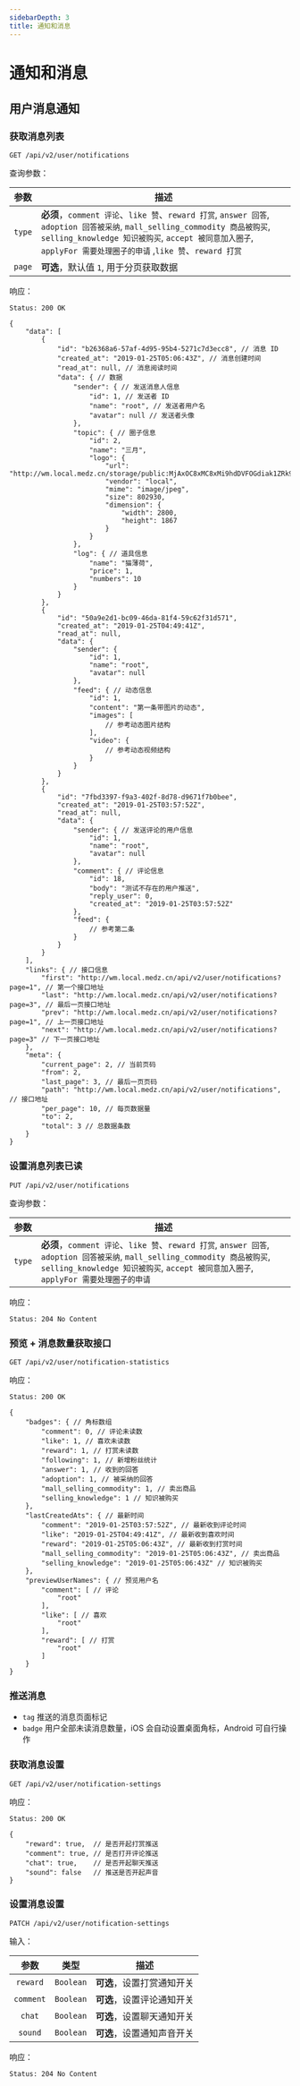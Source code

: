 ```yaml
---
sidebarDepth: 3
title: 通知和消息
---
```


# 通知和消息

## 用户消息通知

### 获取消息列表

```
GET /api/v2/user/notifications
```

查询参数：

| 参数 | 描述 |
|:----:|----|
| `type` | **必须**，`comment 评论`、`like 赞`、`reward 打赏`, `answer 回答`, `adoption 回答被采纳`, `mall_selling_commodity 商品被购买`, `selling_knowledge 知识被购买`, `accept 被同意加入圈子`, `applyFor 需要处理圈子的申请` ,`like 赞`、`reward 打赏` |
| `page` | **可选**，默认值 `1`, 用于分页获取数据 |

响应：

```
Status: 200 OK
```
```json5
{
    "data": [
        {
            "id": "b26368a6-57af-4d95-95b4-5271c7d3ecc8", // 消息 ID
            "created_at": "2019-01-25T05:06:43Z", // 消息创建时间
            "read_at": null, // 消息阅读时间
            "data": { // 数据
                "sender": { // 发送消息人信息
                    "id": 1, // 发送者 ID
                    "name": "root", // 发送者用户名
                    "avatar": null // 发送者头像
                },
                "topic": { // 圈子信息
                    "id": 2,
                    "name": "三月",
                    "logo": {
                        "url": "http://wm.local.medz.cn/storage/public:MjAxOC8xMC8xMi9hdDVFOGdiak1ZRk9JdEw5cmJUaDRCRXVLQXdGajg1R3FieGpCNWRlWnJNaEU5OGdLNlNUYnRCamVJQ3Zoa0h1LmpwZw==",
                        "vendor": "local",
                        "mime": "image/jpeg",
                        "size": 802930,
                        "dimension": {
                            "width": 2800,
                            "height": 1867
                        }
                    }
                },
                "log": { // 道具信息
                    "name": "猫薄荷",
                    "price": 1,
                    "numbers": 10
                }
            }
        },
        {
            "id": "50a9e2d1-bc09-46da-81f4-59c62f31d571",
            "created_at": "2019-01-25T04:49:41Z",
            "read_at": null,
            "data": {
                "sender": {
                    "id": 1,
                    "name": "root",
                    "avatar": null
                },
                "feed": { // 动态信息
                    "id": 1,
                    "content": "第一条带图片的动态",
                    "images": [
                        // 参考动态图片结构
                    ],
                    "video": {
                        // 参考动态视频结构
                    }
                }
            }
        },
        {
            "id": "7fbd3397-f9a3-402f-8d78-d9671f7b0bee",
            "created_at": "2019-01-25T03:57:52Z",
            "read_at": null,
            "data": {
                "sender": { // 发送评论的用户信息
                    "id": 1,
                    "name": "root",
                    "avatar": null
                },
                "comment": { // 评论信息
                    "id": 18,
                    "body": "测试不存在的用户推送",
                    "reply_user": 0,
                    "created_at": "2019-01-25T03:57:52Z"
                },
                "feed": {
                    // 参考第二条
                }
            }
        }
    ],
    "links": { // 接口信息
        "first": "http://wm.local.medz.cn/api/v2/user/notifications?page=1", // 第一个接口地址
        "last": "http://wm.local.medz.cn/api/v2/user/notifications?page=3", // 最后一页接口地址
        "prev": "http://wm.local.medz.cn/api/v2/user/notifications?page=1", // 上一页接口地址
        "next": "http://wm.local.medz.cn/api/v2/user/notifications?page=3" // 下一页接口地址
    },
    "meta": {
        "current_page": 2, // 当前页码
        "from": 2,
        "last_page": 3, // 最后一页页码
        "path": "http://wm.local.medz.cn/api/v2/user/notifications", // 接口地址
        "per_page": 10, // 每页数据量
        "to": 2,
        "total": 3 // 总数据条数
    }
}
```

### 设置消息列表已读

```
PUT /api/v2/user/notifications
```

查询参数：

| 参数 | 描述 |
|:----:|----|
| `type` | **必须**，`comment 评论`、`like 赞`、`reward 打赏`, `answer 回答`, `adoption 回答被采纳`, `mall_selling_commodity 商品被购买`, `selling_knowledge 知识被购买`, `accept 被同意加入圈子`, `applyFor 需要处理圈子的申请` |

响应：

```
Status: 204 No Content
```

### 预览 + 消息数量获取接口

```
GET /api/v2/user/notification-statistics
```

响应：

```
Status: 200 OK
```
```json5
{
    "badges": { // 角标数组
        "comment": 0, // 评论未读数
        "like": 1, // 喜欢未读数
        "reward": 1, // 打赏未读数
        "following": 1, // 新增粉丝统计
        "answer": 1, // 收到的回答
        "adoption": 1, // 被采纳的回答
        "mall_selling_commodity": 1, // 卖出商品
        "selling_knowledge": 1 // 知识被购买
    },
    "lastCreatedAts": { // 最新时间
        "comment": "2019-01-25T03:57:52Z", // 最新收到评论时间
        "like": "2019-01-25T04:49:41Z", // 最新收到喜欢时间
        "reward": "2019-01-25T05:06:43Z", // 最新收到打赏时间
        "mall_selling_commodity": "2019-01-25T05:06:43Z", // 卖出商品
        "selling_knowledge": "2019-01-25T05:06:43Z" // 知识被购买
    },
    "previewUserNames": { // 预览用户名
        "comment": [ // 评论
            "root"
        ],
        "like": [ // 喜欢
            "root"
        ],
        "reward": [ // 打赏
            "root"
        ]
    }
}
```

### 推送消息

- `tag` 推送的消息页面标记
- `badge` 用户全部未读消息数量，iOS 会自动设置桌面角标，Android 可自行操作

### 获取消息设置

```
GET /api/v2/user/notification-settings
```

响应：

```
Status: 200 OK
```
```json5
{
    "reward": true,  // 是否开起打赏推送
    "comment": true, // 是否打开评论推送
    "chat": true,    // 是否开起聊天推送
    "sound": false   // 推送是否开起声音
}
```

### 设置消息设置

```
PATCH /api/v2/user/notification-settings
```

输入：

| 参数 | 类型 | 描述 |
|:----:|-----|-----|
| `reward` | `Boolean` | **可选**，设置打赏通知开关 |
| `comment` | `Boolean` | **可选**，设置评论通知开关 |
| `chat` | `Boolean` | **可选**，设置聊天通知开关 |
| `sound` | `Boolean` | **可选**，设置通知声音开关 |

响应：
```
Status: 204 No Content
```
